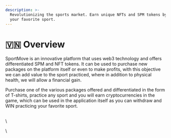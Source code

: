 ```yaml
---
description: >-
  Revolutionizing the sports market. Earn unique NFTs and SPM tokens by playing
  your favorite sport.
---
```


# 🇻🇳 Overview

&#x20;SportMove is an innovative platform that uses web3 technology and offers differentiated SPM and NFT tokens. It can be used to purchase new packages on the platform itself or even to make profits, with this objective we can add value to the sport practiced, where in addition to physical health, we will allow a financial gain.

Purchase one of the various packages offered and differentiated in the form of T-shirts, practice any sport and you will earn cryptocurrencies in the game, which can be used in the application itself as you can withdraw and WIN practicing your favorite sport.

\
\


\


